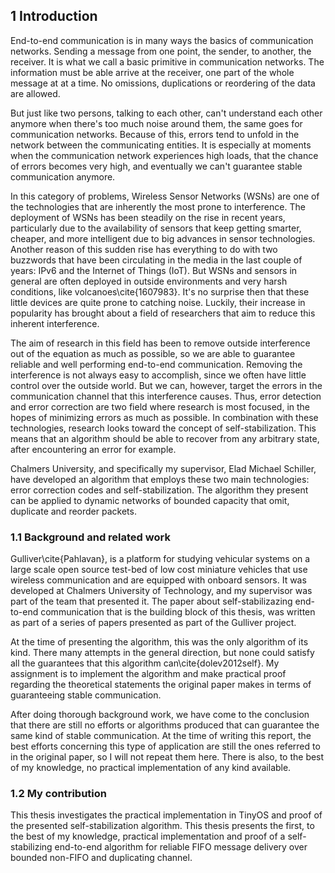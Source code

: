 ## 1 Introduction

End-to-end communication is in many ways the basics of communication networks. Sending a message from one point, the sender, to another, the receiver. It is what we call a basic primitive in communication networks. The information must be able arrive at the receiver, one part of the whole message at at a time. No omissions, duplications or reordering of the data are allowed.

But just like two persons, talking to each other, can't understand each other anymore when there's too much noise around them, the same goes for communication networks. Because of this, errors tend to unfold in the network between the communicating entities. It is especially at moments when the communication network experiences high loads, that the chance of errors becomes very high, and eventually we can't guarantee stable communication anymore.

In this category of problems, Wireless Sensor Networks (WSNs) are one of the technologies that are inherently the most prone to interference. The deployment of WSNs has been steadily on the rise in recent years, particularly due to the availability of sensors that keep getting smarter, cheaper, and more intelligent due to big advances in sensor technologies. Another reason of this sudden rise has everything to do with two buzzwords that have been circulating in the media in the last couple of years: IPv6 and the Internet of Things (IoT). But WSNs and sensors in general are often deployed in outside environments and very harsh conditions, like volcanoes\cite{1607983}. It's no surprise then that these little devices are quite prone to catching noise. Luckily, their increase in popularity has brought about a field of researchers that aim to reduce this inherent interference.

The aim of research in this field has been to remove outside interference out of the equation as much as possible, so we are able to guarantee reliable and well performing end-to-end communication. Removing the interference is not always easy to accomplish, since we often have little control over the outside world. But we can, however, target the errors in the communication channel that this interference causes. Thus, error detection and error correction are two field where research is most focused, in the hopes of minimizing errors as much as possible. In combination with these technologies, research looks toward the concept of self-stabilization. This means that an algorithm should be able to recover from any arbitrary state, after encountering an error for example.

Chalmers University, and specifically my supervisor, Elad Michael Schiller, have developed an algorithm that employs these two main technologies: error correction codes and self-stabilization. The algorithm they present can be applied to dynamic networks of bounded capacity that omit, duplicate and reorder packets.

### 1.1 Background and related work

Gulliver\cite{Pahlavan}, is a platform for studying vehicular systems on a large scale open source test-bed of low cost miniature vehicles that use wireless communication and are equipped with onboard sensors. It was developed at Chalmers University of Technology, and my supervisor was part of the team that presented it. The paper about self-stabilizazing end-to-end communication that is the building block of this thesis, was written as part of a series of papers presented as part of the Gulliver project.

At the time of presenting the algorithm, this was the only algorithm of its kind. There many attempts in the general direction, but none could satisfy all the guarantees that this algorithm can\cite{dolev2012self}. My assignment is to implement the algorithm and make practical proof regarding the theoretical statements the original paper makes in terms of guaranteeing stable communication.

After doing thorough background work, we have come to the conclusion that there are still no efforts or algorithms produced that can guarantee the same kind of stable communication. At the time of writing this report, the best efforts concerning this type of application are still the ones referred to in the original paper, so I will not repeat them here. There is also, to the best of my knowledge, no practical implementation of any kind available.

### 1.2 My contribution

This thesis investigates the practical implementation in TinyOS and proof of the presented self-stabilization algorithm. This thesis presents the first, to the best of my knowledge, practical implementation and proof of a self-stabilizing end-to-end algorithm for reliable FIFO message delivery over bounded non-FIFO and duplicating channel.
